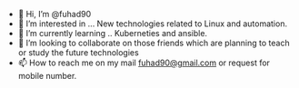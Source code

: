 - 👋 Hi, I’m @fuhad90
- 👀 I’m interested in ... New technologies related to Linux and automation. 
- 🌱 I’m currently learning .. Kuberneties and ansible.
- 💞️ I’m looking to collaborate on those friends which are planning to teach or study the future technologies
- 📫 How to reach me on my mail fuhad90@gmail.com or request for mobile number. 

<!---
fuhad90/fuhad90 is a ✨ special ✨ repository because its `README.md` (this file) appears on your GitHub profile.
You can click the Preview link to take a look at your changes.
--->
